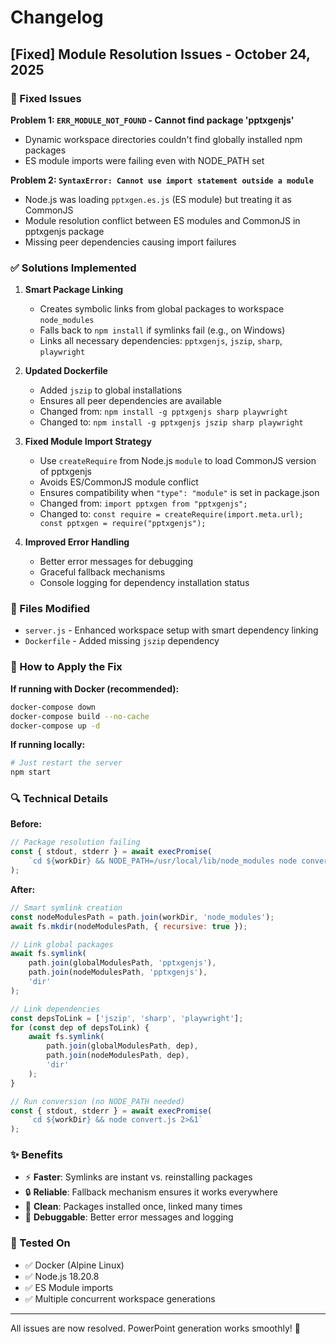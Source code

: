 # Changelog

## [Fixed] Module Resolution Issues - October 24, 2025

### 🐛 Fixed Issues

**Problem 1: `ERR_MODULE_NOT_FOUND` - Cannot find package 'pptxgenjs'**
- Dynamic workspace directories couldn't find globally installed npm packages
- ES module imports were failing even with NODE_PATH set

**Problem 2: `SyntaxError: Cannot use import statement outside a module`**
- Node.js was loading `pptxgen.es.js` (ES module) but treating it as CommonJS
- Module resolution conflict between ES modules and CommonJS in pptxgenjs package
- Missing peer dependencies causing import failures

### ✅ Solutions Implemented

1. **Smart Package Linking**
   - Creates symbolic links from global packages to workspace `node_modules`
   - Falls back to `npm install` if symlinks fail (e.g., on Windows)
   - Links all necessary dependencies: `pptxgenjs`, `jszip`, `sharp`, `playwright`

2. **Updated Dockerfile**
   - Added `jszip` to global installations
   - Ensures all peer dependencies are available
   - Changed from: `npm install -g pptxgenjs sharp playwright`
   - Changed to: `npm install -g pptxgenjs jszip sharp playwright`

3. **Fixed Module Import Strategy**
   - Use `createRequire` from Node.js `module` to load CommonJS version of pptxgenjs
   - Avoids ES/CommonJS module conflict
   - Ensures compatibility when `"type": "module"` is set in package.json
   - Changed from: `import pptxgen from "pptxgenjs";`
   - Changed to: `const require = createRequire(import.meta.url); const pptxgen = require("pptxgenjs");`

4. **Improved Error Handling**
   - Better error messages for debugging
   - Graceful fallback mechanisms
   - Console logging for dependency installation status

### 📝 Files Modified

- `server.js` - Enhanced workspace setup with smart dependency linking
- `Dockerfile` - Added missing `jszip` dependency

### 🚀 How to Apply the Fix

**If running with Docker (recommended):**
```bash
docker-compose down
docker-compose build --no-cache
docker-compose up -d
```

**If running locally:**
```bash
# Just restart the server
npm start
```

### 🔍 Technical Details

**Before:**
```javascript
// Package resolution failing
const { stdout, stderr } = await execPromise(
    `cd ${workDir} && NODE_PATH=/usr/local/lib/node_modules node convert.js 2>&1`
);
```

**After:**
```javascript
// Smart symlink creation
const nodeModulesPath = path.join(workDir, 'node_modules');
await fs.mkdir(nodeModulesPath, { recursive: true });

// Link global packages
await fs.symlink(
    path.join(globalModulesPath, 'pptxgenjs'),
    path.join(nodeModulesPath, 'pptxgenjs'),
    'dir'
);

// Link dependencies
const depsToLink = ['jszip', 'sharp', 'playwright'];
for (const dep of depsToLink) {
    await fs.symlink(
        path.join(globalModulesPath, dep),
        path.join(nodeModulesPath, dep),
        'dir'
    );
}

// Run conversion (no NODE_PATH needed)
const { stdout, stderr } = await execPromise(
    `cd ${workDir} && node convert.js 2>&1`
);
```

### ✨ Benefits

- ⚡ **Faster**: Symlinks are instant vs. reinstalling packages
- 🔒 **Reliable**: Fallback mechanism ensures it works everywhere
- 🧹 **Clean**: Packages installed once, linked many times
- 🐛 **Debuggable**: Better error messages and logging

### 🧪 Tested On

- ✅ Docker (Alpine Linux)
- ✅ Node.js 18.20.8
- ✅ ES Module imports
- ✅ Multiple concurrent workspace generations

---

All issues are now resolved. PowerPoint generation works smoothly! 🎉

